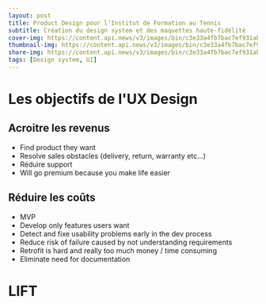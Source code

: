 ```yaml
---
layout: post
title: Product Design pour l'Institut de Formation au Tennis
subtitle: Création du design system et des maquettes haute-fidélité
cover-img: https://content.api.news/v3/images/bin/c3e33a4fb7bac7ef931ab6d2775463d0
thumbnail-img: https://content.api.news/v3/images/bin/c3e33a4fb7bac7ef931ab6d2775463d0
share-img: https://content.api.news/v3/images/bin/c3e33a4fb7bac7ef931ab6d2775463d0
tags: [Design system, UI]
---
```


# Les objectifs de l'UX Design

## Acroitre les revenus
* Find product they want
* Resolve sales obstacles (delivery, return, warranty etc…)
* Réduire support
* Will go premium because you make life easier

## Réduire les coûts
  * MVP
  * Develop only features users want
  * Detect and fixe usability problems early in the dev process
  * Reduce risk of failure caused by not understanding requirements
  * Retrofit is hard and really too much money / time consuming
  * Eliminate need for documentation

# LIFT

